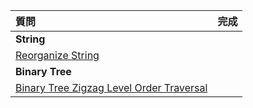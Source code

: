 |質問|完成|
|:--|:--:|
|**String**|
|[Reorganize String](https://leetcode.com/problems/reorganize-string/)||
|**Binary Tree**|
|[Binary Tree Zigzag Level Order Traversal](https://leetcode.com/problems/binary-tree-zigzag-level-order-traversal)||
